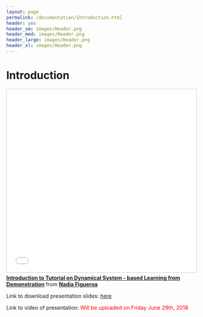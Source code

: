 ```yaml
---
layout: page
permalink: /documentation/Introduction.html
header: yes
header_sm: images/Header.png
header_med: images/Header.png
header_large: images/Header.png
header_xl: images/Header.png
--- 
```

<h1>Introduction</h1>

<iframe src="//www.slideshare.net/slideshow/embed_code/key/IMNGj8Iv9weumz" width="595" height="485" frameborder="0" marginwidth="0" marginheight="0" scrolling="no" style="border:1px solid #CCC; border-width:1px; margin-bottom:5px; max-width: 100%;" allowfullscreen> </iframe> <div style="margin-bottom:5px"> <strong> <a href="//www.slideshare.net/nadiabarbara9/introduction-to-tutorial-on-dynamical-system-ds-based-learning-from-demonstration-lfd" title="Introduction to Tutorial on Dynamical System - based Learning from Demonstration" target="_blank">Introduction to Tutorial on Dynamical System - based Learning from Demonstration</a> </strong> from <strong><a href="https://www.slideshare.net/nadiabarbara9" target="_blank"> Nadia Figueroa </a></strong> </div>

<p> Link to download presentation slides:  <a href="https://github.com/epfl-lasa/RSS2018Tutorial/blob/master/Presentations/Introduction.pptm">here</a> </p>

<p> Link to video of presentation: <font color="red"> Will be uploaded on Friday June 29th, 2018 </font> </p>
